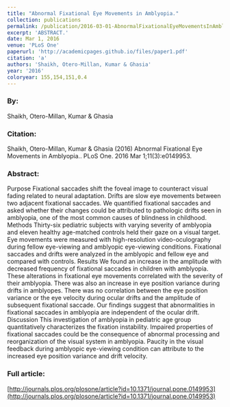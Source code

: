 ```yaml
---
title: "Abnormal Fixational Eye Movements in Amblyopia."
collection: publications
permalink: /publication/2016-03-01-AbnormalFixationalEyeMovementsInAmblyopia_
excerpt: 'ABSTRACT.'
date: Mar 1, 2016
venue: 'PLoS One'
paperurl: 'http://academicpages.github.io/files/paper1.pdf'
citation: 'a'
authors: 'Shaikh, Otero-Millan, Kumar & Ghasia'
year: '2016'
coloryear: 155,154,151,0.4
---
```


### By: 
Shaikh, Otero-Millan, Kumar & Ghasia

### Citation: 
Shaikh, Otero-Millan, Kumar & Ghasia (2016) Abnormal Fixational Eye Movements in Amblyopia.. PLoS One. 2016 Mar 1;11(3):e0149953. 

### Abstract: 
Purpose Fixational saccades shift the foveal image to counteract visual fading related to neural adaptation. Drifts are slow eye movements between two adjacent fixational saccades. We quantified fixational saccades and asked whether their changes could be attributed to pathologic drifts seen in amblyopia, one of the most common causes of blindness in childhood. Methods Thirty-six pediatric subjects with varying severity of amblyopia and eleven healthy age-matched controls held their gaze on a visual target. Eye movements were measured with high-resolution video-oculography during fellow eye-viewing and amblyopic eye-viewing conditions. Fixational saccades and drifts were analyzed in the amblyopic and fellow eye and compared with controls. Results We found an increase in the amplitude with decreased frequency of fixational saccades in children with amblyopia. These alterations in fixational eye movements correlated with the severity of their amblyopia. There was also an increase in eye position variance during drifts in amblyopes. There was no correlation between the eye position variance or the eye velocity during ocular drifts and the amplitude of subsequent fixational saccade. Our findings suggest that abnormalities in fixational saccades in amblyopia are independent of the ocular drift. Discussion This investigation of amblyopia in pediatric age group quantitatively characterizes the fixation instability. Impaired properties of fixational saccades could be the consequence of abnormal processing and reorganization of the visual system in amblyopia. Paucity in the visual feedback during amblyopic eye-viewing condition can attribute to the increased eye position variance and drift velocity.

### Full article: 
[http://journals.plos.org/plosone/article?id=10.1371/journal.pone.0149953](http://journals.plos.org/plosone/article?id=10.1371/journal.pone.0149953)
